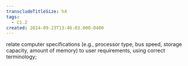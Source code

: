 ```yaml
---
transcludeTitleSize: h4
tags:
  - C1.2
created: 2024-09-23T13:46:03.000-0400
---
```

relate computer specifications (e.g., processor type, bus speed, storage capacity, amount of memory) to user requirements, using correct terminology; 